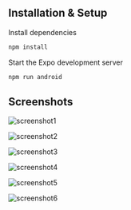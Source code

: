 ## Installation & Setup

Install dependencies

``` sh
npm install
```
Start the Expo development server

``` sh
npm run android
```

## Screenshots

![screenshot1](screenshots/screenshot1.png)

![screenshot2](screenshots/screenshot2.png)

![screenshot3](screenshots/screenshot7.png)

![screenshot4](screenshots/screenshot4.png)

![screenshot5](screenshots/screenshot5.png)

![screenshot6](screenshots/screenshot6.png)
